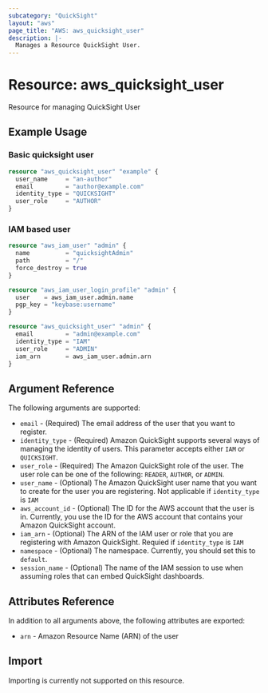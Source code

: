 ```yaml
---
subcategory: "QuickSight"
layout: "aws"
page_title: "AWS: aws_quicksight_user"
description: |-
  Manages a Resource QuickSight User.
---
```


# Resource: aws_quicksight_user

Resource for managing QuickSight User

## Example Usage

### Basic quicksight user

```terraform
resource "aws_quicksight_user" "example" {
  user_name     = "an-author"
  email         = "author@example.com"
  identity_type = "QUICKSIGHT"
  user_role     = "AUTHOR"
}
```

### IAM based user

```terraform
resource "aws_iam_user" "admin" {
  name          = "quicksightAdmin"
  path          = "/"
  force_destroy = true
}

resource "aws_iam_user_login_profile" "admin" {
  user    = aws_iam_user.admin.name
  pgp_key = "keybase:username"
}

resource "aws_quicksight_user" "admin" {
  email         = "admin@example.com"
  identity_type = "IAM"
  user_role     = "ADMIN"
  iam_arn       = aws_iam_user.admin.arn
}
```

## Argument Reference

The following arguments are supported:


* `email` - (Required) The email address of the user that you want to register.
* `identity_type` - (Required) Amazon QuickSight supports several ways of managing the identity of users. This parameter accepts either  `IAM` or `QUICKSIGHT`.
* `user_role` - (Required) The Amazon QuickSight role of the user. The user role can be one of the following: `READER`, `AUTHOR`, or `ADMIN`.
* `user_name` - (Optional) The Amazon QuickSight user name that you want to create for the user you are registering. Not applicable if `identity_type` is `IAM`
* `aws_account_id` - (Optional) The ID for the AWS account that the user is in. Currently, you use the ID for the AWS account that contains your Amazon QuickSight account.
* `iam_arn` - (Optional) The ARN of the IAM user or role that you are registering with Amazon QuickSight. Requied if `identity_type` is `IAM`
* `namespace`  - (Optional) The namespace. Currently, you should set this to `default`.
* `session_name` - (Optional) The name of the IAM session to use when assuming roles that can embed QuickSight dashboards.

## Attributes Reference

In addition to all arguments above, the following attributes are exported:

* `arn` - Amazon Resource Name (ARN) of the user

## Import

Importing is currently not supported on this resource.

